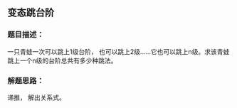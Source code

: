 ## 变态跳台阶

### 题目描述：
一只青蛙一次可以跳上1级台阶， 也可以跳上2级......它也可以跳上n级。求该青蛙跳上一个n级的台阶总共有多少种跳法。 

### 解题思路：
递推， 解出关系式。 
